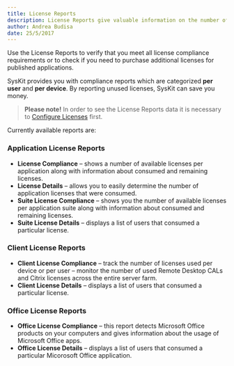 ```yaml
---
title: License Reports
description: License Reports give valuable information on the number of licenses for all applications which are running in a server environment.
author: Andrea Budisa
date: 25/5/2017
---
```

Use the License Reports to verify that you meet all license compliance requirements or to check if you need to purchase additional licenses for published applications.

SysKit provides you with compliance reports which are categorized __per user__ and __per device__. By reporting unused licenses, SysKit can save you money.

> __Please note!__ In order to see the License Reports data it is necessary to [Configure Licenses](#internal/get-to-know-syskit-monitor/backstage-screen/manage-data-gathering/#manage-licenses) first.

Currently available reports are:

### Application License Reports

+ __License Compliance__ – shows a number of available licenses per application along with information about consumed and remaining licenses.
+ __License Details__ – allows you to easily determine the number of application licenses that were consumed.
+ __Suite License Compliance__ – shows you the number of available licenses per application suite along with information about consumed and remaining licenses.
+ __Suite License Details__ – displays a list of users that consumed a particular license.

### Client License Reports

+ __Client License Compliance__ – track the number of licenses used per device or per user – monitor the number of used Remote Desktop CALs and Citrix licenses across the entire server farm.
+ __Client License Details__ – displays a list of users that consumed a particular license.

### Office License Reports

+ __Office License Compliance__ – this report detects Microsoft Office products on your computers and gives information about the usage of Microsoft Office apps.
+ __Office License Details__ – displays a list of users that consumed a particular Micorosoft Office application.